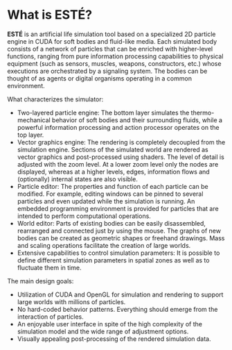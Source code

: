 # What is ESTÉ?

**ESTÉ** is an artificial life simulation tool based on a specialized 2D particle engine in CUDA for soft bodies and fluid-like media. Each simulated body consists of a network of particles that can be enriched with higher-level functions, ranging from pure information processing capabilities to physical equipment (such as sensors, muscles, weapons, constructors, etc.) whose executions are orchestrated by a signaling system. The bodies can be thought of as agents or digital organisms operating in a common environment.

What characterizes the simulator:

* Two-layered particle engine: The bottom layer simulates the thermo-mechanical behavior of soft bodies and their surrounding fluids, while a powerful information processing and action processor operates on the top layer.
* Vector graphics engine: The rendering is completely decoupled from the simulation engine. Sections of the simulated world are rendered as vector graphics and post-processed using shaders. The level of detail is adjusted with the zoom level. At a lower zoom level only the nodes are displayed, whereas at a higher levels, edges, information flows and (optionally) internal states are also visible.
* Particle editor: The properties and function of each particle can be modified. For example, editing windows can be pinned to several particles and even updated while the simulation is running. An embedded programming environment is provided for particles that are intended to perform computational operations.
* World editor: Parts of existing bodies can be easily disassembled, rearranged and connected just by using the mouse. The graphs of new bodies can be created as geometric shapes or freehand drawings. Mass and scaling operations facilitate the creation of large worlds.
* Extensive capabilities to control simulation parameters: It is possible to define different simulation parameters in spatial zones as well as to fluctuate them in time.

The main design goals:

* Utilization of CUDA and OpenGL for simulation and rendering to support large worlds with millions of particles.
* No hard-coded behavior patterns. Everything should emerge from the interaction of particles.
* An enjoyable user interface in spite of the high complexity of the simulation model and the wide range of adjustment options.
* Visually appealing post-processing of the rendered simulation data.
